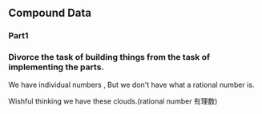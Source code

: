 ## Compound Data

### Part1

### Divorce the task of building things from the task of implementing the parts.

We have individual numbers , But we don't have what a rational number is.

Wishful thinking we have these clouds.(rational number 有理数)